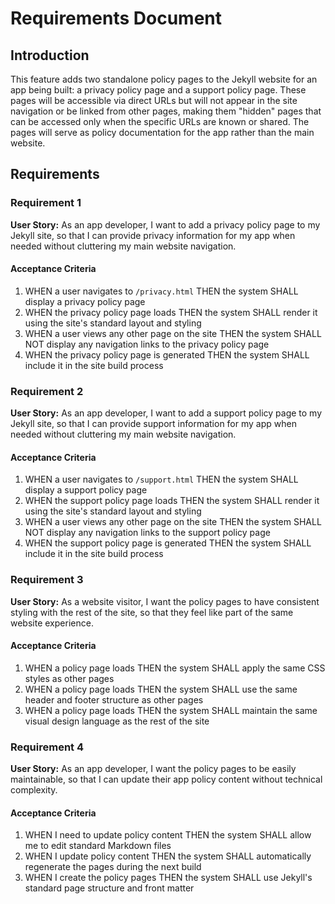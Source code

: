 # Requirements Document

## Introduction

This feature adds two standalone policy pages to the Jekyll website for an app being built: a privacy policy page and a support policy page. These pages will be accessible via direct URLs but will not appear in the site navigation or be linked from other pages, making them "hidden" pages that can be accessed only when the specific URLs are known or shared. The pages will serve as policy documentation for the app rather than the main website.

## Requirements

### Requirement 1

**User Story:** As an app developer, I want to add a privacy policy page to my Jekyll site, so that I can provide privacy information for my app when needed without cluttering my main website navigation.

#### Acceptance Criteria

1. WHEN a user navigates to `/privacy.html` THEN the system SHALL display a privacy policy page
2. WHEN the privacy policy page loads THEN the system SHALL render it using the site's standard layout and styling
3. WHEN a user views any other page on the site THEN the system SHALL NOT display any navigation links to the privacy policy page
4. WHEN the privacy policy page is generated THEN the system SHALL include it in the site build process

### Requirement 2

**User Story:** As an app developer, I want to add a support policy page to my Jekyll site, so that I can provide support information for my app when needed without cluttering my main website navigation.

#### Acceptance Criteria

1. WHEN a user navigates to `/support.html` THEN the system SHALL display a support policy page
2. WHEN the support policy page loads THEN the system SHALL render it using the site's standard layout and styling
3. WHEN a user views any other page on the site THEN the system SHALL NOT display any navigation links to the support policy page
4. WHEN the support policy page is generated THEN the system SHALL include it in the site build process

### Requirement 3

**User Story:** As a website visitor, I want the policy pages to have consistent styling with the rest of the site, so that they feel like part of the same website experience.

#### Acceptance Criteria

1. WHEN a policy page loads THEN the system SHALL apply the same CSS styles as other pages
2. WHEN a policy page loads THEN the system SHALL use the same header and footer structure as other pages
3. WHEN a policy page loads THEN the system SHALL maintain the same visual design language as the rest of the site

### Requirement 4

**User Story:** As an app developer, I want the policy pages to be easily maintainable, so that I can update their app policy content without technical complexity.

#### Acceptance Criteria

1. WHEN I need to update policy content THEN the system SHALL allow me to edit standard Markdown files
2. WHEN I update policy content THEN the system SHALL automatically regenerate the pages during the next build
3. WHEN I create the policy pages THEN the system SHALL use Jekyll's standard page structure and front matter